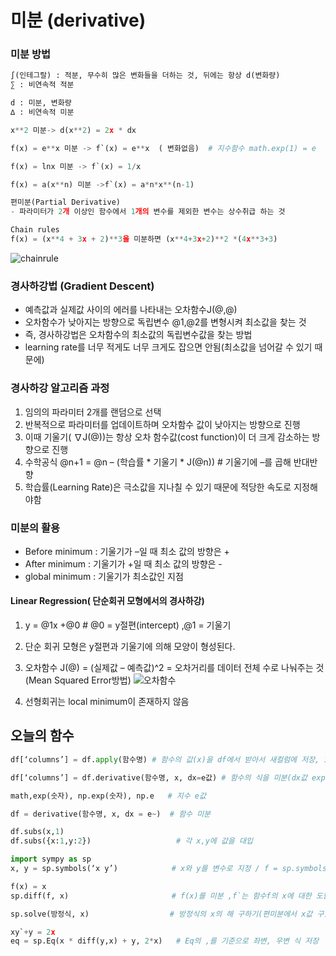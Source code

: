 # 미분 (derivative)

### 미분 방법
```python
∫(인테그랄) : 적분, 무수히 많은 변화들을 더하는 것, 뒤에는 항상 d(변화량)
∑ : 비연속적 적분

d : 미분, 변화량
∆ : 비연속적 미분

x**2 미분-> d(x**2) = 2x * dx

f(x) = e**x 미분 -> f`(x) = e**x  ( 변화없음)  # 지수함수 math.exp(1) = e

f(x) = lnx 미분 -> f`(x) = 1/x

f(x) = a(x**n) 미분 ->f`(x) = a*n*x**(n-1)

편미분(Partial Derivative)
- 파라미터가 2개 이상인 함수에서 1개의 변수를 제외한 변수는 상수취급 하는 것

Chain rules
f(x) = (x**4 + 3x + 2)**3을 미분하면 (x**4+3x+2)**2 *(4x**3+3)
```
![chainrule](https://user-images.githubusercontent.com/110000734/185942861-7f4b853c-5030-424d-8048-869168327bc9.JPG)

### 경사하강법 (Gradient Descent)
- 예측값과 실제값 사이의 에러를 나타내는 오차함수J(@,@)
- 오차함수가 낮아지는 방향으로 독립변수 @1,@2를 변형시켜 최소값을 찾는 것
- 즉, 경사하강법은 오차함수의 최소값의 독립변수값을 찾는 방법
- learning rate를 너무 적게도 너무 크게도 잡으면 안됨(최소값을 넘어갈 수 있기 때문에)

### 경사하강 알고리즘 과정
1. 임의의 파라미터 2개를 랜덤으로 선택
2. 반복적으로 파라미터를 업데이트하며 오차함수 값이 낮아지는 방향으로 진행
3. 이때 기울기( ∇J(@))는 항상 오차 함수값(cost function)이 더 크게 감소하는 방향으로 진행
4. 수학공식 @n+1 = @n – (학습률 * 기울기 * J(@n)) # 기울기에 –를 곱해 반대반향
5. 학습률(Learning Rate)은 극소값을 지나칠 수 있기 때문에 적당한 속도로 지정해야함

### 미분의 활용
- Before minimum : 기울기가 –일 때 최소 값의 방향은 +
- After minimum : 기울기가 +일 때 최소 값의 방향은 -
- global minimum : 기울기가 최소값인 지점

#### Linear Regression( 단순회귀 모형에서의 경사하강)
1. y = @1x +@0      # @0 = y절편(intercept) ,@1 = 기울기
2. 단순 회귀 모형은 y절편과 기울기에 의해 모양이 형성된다.
3. 오차함수 J(@) = (실제값 – 예측값)^2 = 오차거리를 데이터 전체 수로 나눠주는 것(Mean Squared Error방법)
![오차함수](https://user-images.githubusercontent.com/110000734/185940074-6c878fff-a290-40ba-b7d4-9e8973fb576f.JPG)

4. 선형회귀는 local minimum이 존재하지 않음


## 오늘의 함수
```python
df[‘columns’] = df.apply(함수명) # 함수의 값(x)을 df에서 받아서 새컬럼에 저장, 1번만 가능 두번 하면 오류남(딕셔너리는 1개만 가질 수 있다고 함)

df[‘columns’] = df.derivative(함수명, x, dx=e값) # 함수의 식을 미분(dx값 exp 안쓰고 e로 써도 됨), x 값이 컬럼에 있을땐 df[‘x’] 해줄 것

math,exp(숫자), np.exp(숫자), np.e   # 지수 e값

df = derivative(함수명, x, dx = e~)  # 함수 미분

df.subs(x,1)
df.subs({x:1,y:2})                   # 각 x,y에 값을 대입

import sympy as sp
x, y = sp.symbols(‘x y’)            # x와 y를 변수로 지정 / f = sp.symbols('f', cls=sp.Function) 함수명(f)도 지정가능

f(x) = x
sp.diff(f, x)                       # f(x)를 미분 ,f`는 함수f의 x에 대한 도함수(기울기)

sp.solve(방정식, x)                  # 방정식의 x의 해 구하기(편미분에서 x값 구할 때), 값이 []로 반횐되서 뒤에 [0] 인덱스 적용해야함

xy`+y = 2x
eq = sp.Eq(x * diff(y,x) + y, 2*x)   # Eq의 ,를 기준으로 좌변, 우변 식 저장
```

